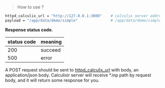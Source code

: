 > How to use ?

``` bash
httpd_calculix_url = "http://127.0.0.1:3000"    # calculix server address
payload = "/app/data/demo/simple"               # /app/data/demo/simple.inp in container
```

**Response status code.**

| status code |    meaning   |
| ----------- | ------------ |
|     200     |  succeed     |
|     500     |  error       | 

A POST request should be sent to [httpd_calculix_url](http://127.0.0.1:3000) with body, an application/json body.
Calculixir server will receive \*.inp path by request body, and it will return some response for you.
